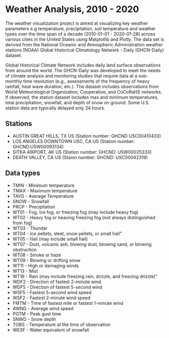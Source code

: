 # Weather Analysis, 2010 - 2020
The weather visualization project is aimed at visualizing key
weather parameters e.g temperature, precipitation, soil temperature and weather
types over the time span of a decade (2010-01-01 - 2020-01-28) across various
cities in the United States using Matplotlib and Plotly. The data set is derived from
the National Oceanic and Atmospheric Administration weather stations (NOAA) Global
Historical Climatology Network - Daily (GHCN-Daily) dataset.
    
Global Historical Climate Network includes daily land surface observations from 
around the world. The GHCN-Daily was developed to meet the needs of climate analysis 
and monitoring studies that require data at a sub-monthly time resolution 
(e.g., assessments of the frequency of heavy rainfall, heat wave duration, etc.). 
The dataset includes observations from World Meteorological Organization, 
Cooperative, and CoCoRaHS networks. If observed, the station dataset includes max 
and minimum temperatures, total precipitation, snowfall, and depth of snow on ground.
 Some U.S. station data are typically delayed only 24 hours.
 
## Stations

- AUSTIN GREAT HILLS, TX US (Station number: GHCND USC00410433)
- LOS ANGELES DOWNTOWN USC, CA US (Station number: GHCND:USW00093134)
- SITKA AIRPORT, AK US (Station number: GHCND: USW00025333)
- DEATH VALLEY, CA US (Staion number: GHCND: USC00042319)

## Data types

- TMIN - Minimum temperature
- TMAX - Maximum temperature
- TAVG - Average Temperature
- SNOW - Snowfall
- PRCP - Precipitation
- WT01 - Fog, ice fog, or freezing fog (may include heavy fog)
- WT02 - Heavy fog or heaving freezing fog (not always distinguished from fog)
- WT03 - Thunder
- WT04 - Ice pellets, sleet, snow pellets, or small hail"
- WT05 - Hail (may include small hail)
- WT07 - Dust, volcanic ash, blowing dust, blowing sand, or blowing obstruction
- WT08 - Smoke or haze 
- WT09 - Blowing or drifting snow
- WT11 - High or damaging winds
- WT13 - Mist
- WT16 - Rain (may include freezing rain, drizzle, and freezing drizzle)"
- WDF2 - Direction of fastest 2-minute wind
- WDF5 - Direction of fastest 5-second wind
- WSF5 - Fastest 5-second wind speed
- WSF2 - Fastest 2-minute wind speed
- FMTM - Time of fastest mile or fastest 1-minute wind
- AWND - Average wind speed
- PGTM - Peak gust time
- SNWD - Snow depth
- TOBS - Temperature at the time of observation
- WESF - Water equivalent of snowfall